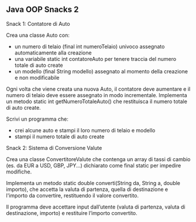 ## Java OOP Snacks 2
Snack 1: Contatore di Auto
 
Crea una classe Auto con:
- un numero di telaio (final int numeroTelaio) univoco assegnato automaticamente alla creazione
- una variabile static int contatoreAuto per tenere traccia del numero totale di auto create
- un modello (final String modello) assegnato al momento della creazione e non modificabile
  
Ogni volta che viene creata una nuova Auto, il contatore deve aumentare e il numero di telaio deve essere assegnato in modo incrementale.
Implementa un metodo static int getNumeroTotaleAuto() che restituisca il numero totale di auto create.

Scrivi un programma che:
- crei alcune auto e stampi il loro numero di telaio e modello
- stampi il numero totale di auto create

  
Snack 2: Sistema di Conversione Valute
 
Crea una classe ConvertitoreValute che contenga un array di tassi di cambio (es. da EUR a USD, GBP, JPY...) dichiarato come final static per impedire modifiche.

Implementa un metodo static double converti(String da, String a, double importo), che accetta la valuta di partenza, quella di destinazione e l'importo da convertire, restituendo il valore convertito.

Il programma deve accettare input dall’utente (valuta di partenza, valuta di destinazione, importo) e restituire l’importo convertito.
